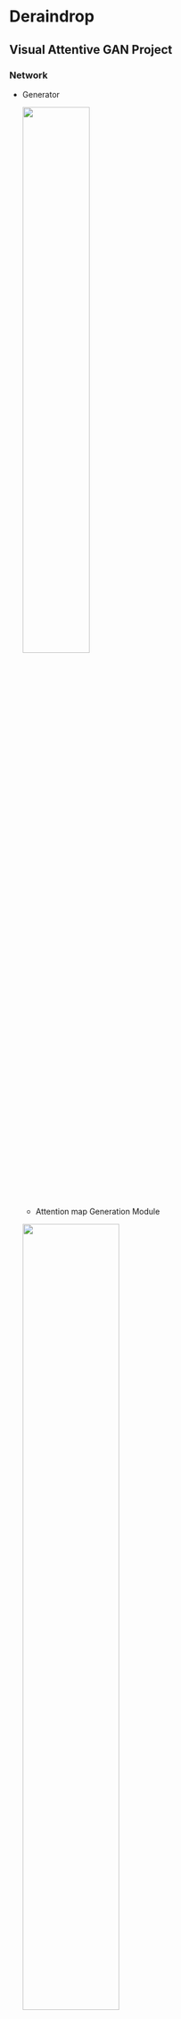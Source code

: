 # Deraindrop

## Visual Attentive GAN Project
### Network
- Generator

  <img src="https://user-images.githubusercontent.com/74402562/118164824-7eab1980-b45e-11eb-9b0e-beab280f1db1.png" width="50%" height="50%"></img>

  * Attention map Generation Module    

  <img src="https://user-images.githubusercontent.com/74402562/118346899-ef932400-b579-11eb-9f74-18b63db2ff3d.png" width="60%" height="60%"></img>

  * Autoencoder - Raindrop Free Generation Module     

  <img src="https://user-images.githubusercontent.com/74402562/118352291-9e942780-b59b-11eb-85ce-ed0ce45f5511.png" width="80%" height="80%"></img>

    <img src="https://user-images.githubusercontent.com/74402562/118352288-9d62fa80-b59b-11eb-8dbe-3c145074c484.png" width="50%" height="50%"></img>
    <img src="https://user-images.githubusercontent.com/74402562/118352290-9e942780-b59b-11eb-85a6-e55ab8c52ad9.png" width="50%" height="50%"></img>
  
- Discriminator

<img src="https://user-images.githubusercontent.com/74402562/118346902-f6219b80-b579-11eb-8f22-47f8ef25d255.png" width="80%" height="80%"></img>

------------------------------------
### Result
- PSNR : 32.04  , SSIM : 0.9686    
<img src="https://user-images.githubusercontent.com/74402562/118389185-a3241300-b663-11eb-8c2d-49b8c9feba28.png" width="60%" height="60%"></img>

- PSNR : 36.48  , SSIM : 0.9880   
<img src="https://user-images.githubusercontent.com/74402562/118389188-a4554000-b663-11eb-8093-ac3b903f7a3e.png" width="60%" height="60%"></img>

- PSNR : 34.05  , SSIM : 0.9726   
<img src="https://user-images.githubusercontent.com/74402562/118389189-a4edd680-b663-11eb-9816-91934057c594.png" width="60%" height="60%"></img>

- PSNR : 33.43  , SSIM : 0.9644   
<img src="https://user-images.githubusercontent.com/74402562/118389190-a4edd680-b663-11eb-9bfd-7f5da654bfb5.png" width="60%" height="60%"></img>

- PSNR : 31.75  , SSIM : 0.9777   
<img src="https://user-images.githubusercontent.com/74402562/118389191-a5866d00-b663-11eb-9e97-189299e05afa.png" width="60%" height="60%"></img>

- PSNR : 36.46  , SSIM : 0.9839   
<img src="https://user-images.githubusercontent.com/74402562/118389194-a5866d00-b663-11eb-9ac1-318dc7658cdd.png" width="60%" height="60%"></img>

- PSNR : 34.41  , SSIM : 0.9847   
<img src="https://user-images.githubusercontent.com/74402562/118389195-a61f0380-b663-11eb-896d-603288ed0cf5.png" width="60%" height="60%"></img>

- PSNR : 34.86  , SSIM : 0.9808   
<img src="https://user-images.githubusercontent.com/74402562/118389196-a61f0380-b663-11eb-8b8c-a3bfbb94fea2.png" width="60%" height="60%"></img>

---------------------------
### Result of Object Detection
<img src="https://user-images.githubusercontent.com/74402562/117578056-7e8ddf80-b127-11eb-9cb4-a5bca46e6b91.png" width="450px" height="180px"></img>

<img src="https://user-images.githubusercontent.com/74402562/117578057-80f03980-b127-11eb-8fca-39e23c05ed17.png" width="450px" height="180px"></img>

<img src="https://user-images.githubusercontent.com/74402562/117578060-83529380-b127-11eb-9049-0fc7e03f0a3b.png" width="450px" height="300px"></img>
<img src="https://user-images.githubusercontent.com/74402562/117578065-864d8400-b127-11eb-993c-be0e9fe84fb0.png" width="450px" height="300px"></img>

-----------------------------
### References

- LSGAN : https://arxiv.org/pdf/1611.04076.pdf
- SRGAN : https://arxiv.org/pdf/1609.04802.pdf
- RCAN(Image Super-Resolution Using Very Deep Residual Channel Attention Networks) : https://arxiv.org/pdf/1807.02758.pdf
- pix2pix : https://arxiv.org/pdf/1611.07004.pdf
- Neural style transfer : https://arxiv.org/pdf/1508.06576v2.pdf
- Loss Functions for Image Restoration with Neural Networks : https://arxiv.org/pdf/1511.08861.pdf
